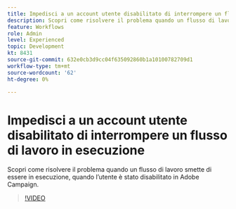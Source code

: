 ```yaml
---
title: Impedisci a un account utente disabilitato di interrompere un flusso di lavoro in esecuzione
description: Scopri come risolvere il problema quando un flusso di lavoro smette di essere in esecuzione, quando l’utente è stato disabilitato in Adobe Campaign.
feature: Workflows
role: Admin
level: Experienced
topic: Development
kt: 8431
source-git-commit: 632e0cb3d9cc04f635092860b1a10100782709d1
workflow-type: tm+mt
source-wordcount: '62'
ht-degree: 0%

---
```



# Impedisci a un account utente disabilitato di interrompere un flusso di lavoro in esecuzione

Scopri come risolvere il problema quando un flusso di lavoro smette di essere in esecuzione, quando l’utente è stato disabilitato in Adobe Campaign.

>[!VIDEO](https://video.tv.adobe.com/v/335988?quality=12)
